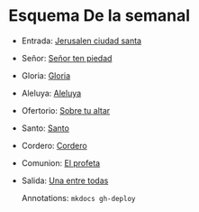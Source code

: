 # Esquema De la semanal

- Entrada: [Jerusalen ciudad santa](vocacionales/jerusalen.md)
- Señor: [Señor ten piedad](vocacionales/senior.md)
- Gloria: [Gloria](vocacionales/gloria.md)
- Aleluya: [Aleluya](vocacionales/aleluya.md)
- Ofertorio: [Sobre tu altar](vocacionales/sobre_tu_altar.md)
- Santo: [Santo ](vocacionales/santo.md)
- Cordero: [Cordero ](vocacionales/cordero.md)
- Comunion: [El profeta](vocacionales/profeta.md)
- Salida: [Una entre todas](vocacionales/dijiste_si.md)

  Annotations:
  `mkdocs gh-deploy`
